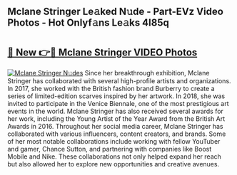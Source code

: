## Mclane Stringer Le𝚊ked N𝚞de - Part-EVz Video Photos - Hot Onlyf𝚊ns Le𝚊ks 4I85q

# <h2><a href="http://ac13022.deff.icu/?id=Mclane+Stringer">🔗 New 👉🔴 Mclane Stringer VIDEO Photos</a></h2>

[![Mclane Stringer N𝚞des](https://i.imgur.com/rIISA9y.gif)](http://ac13022.deff.icu/?id=Mclane+Stringer)
Since her breakthrough exhibition, Mclane Stringer has collaborated with several high-profile artists and organizations. In 2017, she worked with the British fashion brand Burberry to create a series of limited-edition scarves inspired by her artwork. In 2018, she was invited to participate in the Venice Biennale, one of the most prestigious art events in the world. Mclane Stringer has also received several awards for her work, including the Young Artist of the Year Award from the British Art Awards in 2016. Throughout her social media career, Mclane Stringer has collaborated with various influencers, content creators, and brands. Some of her most notable collaborations include working with fellow YouTuber and gamer, Chance Sutton, and partnering with companies like Boost Mobile and Nike. These collaborations not only helped expand her reach but also allowed her to explore new opportunities and creative avenues.
